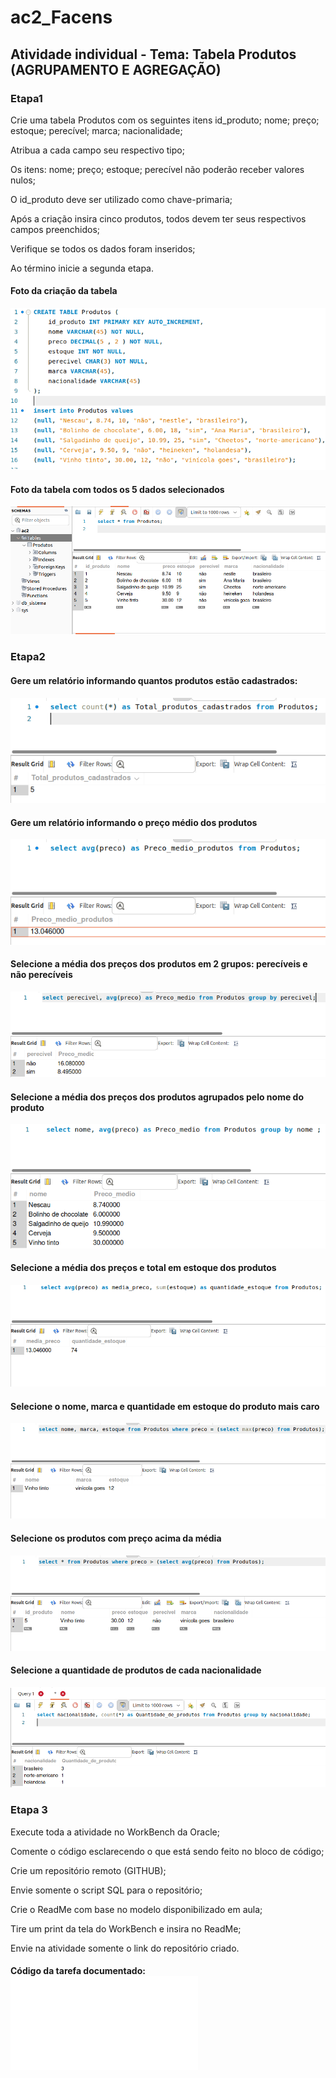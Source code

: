 # ac2_Facens
## Atividade individual - Tema: Tabela Produtos (AGRUPAMENTO E AGREGAÇÃO)

### Etapa1

Crie uma tabela Produtos com os seguintes itens id_produto; nome; preço; estoque; perecível; marca; nacionalidade;

Atribua a cada campo seu respectivo tipo;

Os itens: nome; preço; estoque; perecível não poderão receber valores nulos;

O id_produto deve ser utilizado como chave-primaria;

Após a criação insira cinco produtos, todos devem ter seus respectivos campos preenchidos;

Verifique se todos os dados foram inseridos;

Ao término inicie a segunda etapa.
#### Foto da criação da tabela
![Foto Criação](criação_da_tabela_e_o_inserimento_de_dados.png)

#### Foto da tabela com todos os 5 dados selecionados
![Foto verificação](mostrar_os_produtos.png)

### Etapa2

#### Gere um relatório informando quantos produtos estão cadastrados:
![Quantidade de Cadastros](qnt_cadastro.png)

#### Gere um relatório informando o preço médio dos produtos
![Preço Médio](preco_medio.png)

#### Selecione a média dos preços dos produtos em 2 grupos: perecíveis e não perecíveis
![Media Perecivel](media_perecivel.png)

#### Selecione a média dos preços dos produtos agrupados pelo nome do produto
![Media dos produtos](media_cada_produto.png)

#### Selecione a média dos preços e total em estoque dos produtos
![Media e total em estoque](media_e_estoque.png)

#### Selecione o nome, marca e quantidade em estoque do produto mais caro
![Mais caro](mais_caro.png)

#### Selecione os produtos com preço acima da média
![Acima da média](acima_media.png)

#### Selecione a quantidade de produtos de cada nacionalidade
![Quantidade por nacionalidade](nacionalidade.png)

### Etapa 3

Execute toda a atividade no WorkBench da Oracle;

Comente o código esclarecendo o que está sendo feito no bloco de código;

Crie um repositório remoto (GITHUB);

Envie somente o script SQL para o repositório;

Crie o ReadMe com base no modelo disponibilizado em aula;

Tire um print da tela do WorkBench e insira no ReadMe;

Envie na atividade somente o link do repositório criado.

#### Código da tarefa documentado: ![Código da tarefa](ac2_oficial.sql)
